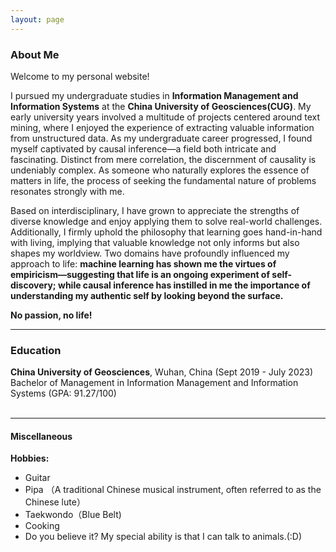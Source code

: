 ```yaml
---
layout: page
---
```


### About Me

Welcome to my personal website!

I pursued my undergraduate studies in **Information Management and Information Systems** at the **China University of Geosciences(CUG)**. My early university years involved a multitude of projects centered around text mining, where I enjoyed the experience of extracting valuable information from unstructured data. As my undergraduate career progressed, I found myself captivated by causal inference—a field both intricate and fascinating. Distinct from mere correlation, the discernment of causality is undeniably complex. As someone who naturally explores the essence of matters in life, the process of seeking the fundamental nature of problems resonates strongly with me.

Based on interdisciplinary, I have grown to appreciate the strengths of diverse knowledge and enjoy applying them to solve real-world challenges. Additionally, I firmly uphold the philosophy that learning goes hand-in-hand with living, implying that valuable knowledge not only informs but also shapes my worldview. Two domains have profoundly influenced my approach to life: **machine learning has shown me the virtues of empiricism—suggesting that life is an ongoing experiment of self-discovery; while causal inference has instilled in me the importance of understanding my authentic self by looking beyond the surface.**

**No passion, no life!**

---

### Education
**China University of Geosciences**, Wuhan, China (Sept 2019 - July 2023)<br>
Bachelor of Management in Information Management and Information Systems (GPA: 91.27/100)<br>
<br>

---

#### Miscellaneous
**Hobbies:**
- Guitar
- Pipa （A traditional Chinese musical instrument, often referred to as the Chinese lute）
- Taekwondo（Blue Belt)
- Cooking
- Do you believe it? My special ability is that I can talk to animals.(:D)
